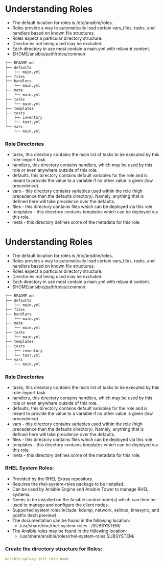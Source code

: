 # Understanding Roles

- The default location for roles is /etc/ansible/roles.
- Roles provide a way to automatically load certain vars_files, tasks, and handlers based on known file structures.
- Roles expect a particular directory structure.
- Directories not being used may be excluded.
- Each directory in use most contain a main.yml with relavant content.
- $HOME/ansible/path/roles/common: 

```bash
├── README.md
├── defaults
│   └── main.yml
├── files
├── handlers
│   └── main.yml
├── meta
│   └── main.yml
├── tasks
│   └── main.yml
├── templates
├── tests
│   ├── inventory
│   └── test.yml
└── vars
    └── main.yml
```

### Role Directories
- tasks, this directory contains the main list of tasks to be executed by this role::import task.
- handlers, this directory contains handlers, which may be used by this role or even anywhere outside of this role.
- defaults, this directory contains default variables for the role and is meant to provide the value to a variable if no other value is given (low precedence).
- vars - this directory contains variables used within the role (high precedence than the defaults directory). Namely, anything that is defined here will take precdence over the defaults.
- files - this directory contains files which can be deployed via this role.
- templates - this directory contains templates which can be deployed via this role.
- meta - this directory defines some of the metadata for this role.


# Understanding Roles

- The default location for roles is /etc/ansible/roles.
- Roles provide a way to automatically load certain vars_files, tasks, and handlers based on known file structures.
- Roles expect a particular directory structure.
- Directories not being used may be excluded.
- Each directory in use most contain a main.yml with relavant content.
- $HOME/ansible/path/roles/common: 

```bash
├── README.md
├── defaults
│   └── main.yml
├── files
├── handlers
│   └── main.yml
├── meta
│   └── main.yml
├── tasks
│   └── main.yml
├── templates
├── tests
│   ├── inventory
│   └── test.yml
└── vars
    └── main.yml
```

### Role Directories
- tasks, this directory contains the main list of tasks to be executed by this role::import task.
- handlers, this directory contains handlers, which may be used by this role or even anywhere outside of this role.
- defaults, this directory contains default variables for the role and is meant to provide the value to a variable if no other value is given (low precedence).
- vars - this directory contains variables used within the role (high precedence than the defaults directory). Namely, anything that is defined here will take precdence over the defaults.
- files - this directory contains files which can be deployed via this role.
- templates - this directory contains templates which can be deployed via this role.
- meta - this directory defines some of the metadata for this role.

### RHEL System Roles:
- Provided by the RHEL Extras repository.
- Requires the rhel-system-roles package to be installed.
- Can be used by Ansible Engine and Ansible Tower to manage RHEL systems.
- Needs to be installed on the Ansible control node(s) which can then be used to manage and configure the client nodes.
- Supported system roles include: kdump, network, selinux, timesync, and postfix (tech preview).
- The documentation can be found in the following location: 
    * /usr/share/doc/rhel-system-roles-<version>-/SUBSYSTEM/
- The Ansible roles may be found in the following location:
    * /usr/share/ansible/roles/rhel-system-roles.SUBSYSTEM/

### Create the directory structure for Roles:
```yaml
ansible-galaxy init role_name
```
